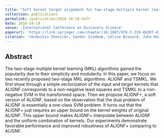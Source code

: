 ```yaml
---
title: "Soft kernel target alignment for two-stage multiple kernel learning"
collection: publications
permalink: /publication/2016-10-19-Soft
date: 2016-10-19
venue: 'International Conference on Discovery Science'
paperurl: 'https://link.springer.com/chapter/10.1007/978-3-319-46307-0_27'
citation: '<b>Huibin Shen</b>, Sandor Szedmak, Céline Brouard, Juho Rousu. (2016). &quot;Soft kernel target alignment for two-stage multiple kernel learning&quot; <i>International Conference on Discovery Science</i>'
---
```




## Abstract
The two-stage multiple kernel learning (MKL) algorithms gained the popularity due to their simplicity and modularity. In this paper, we focus on two recently proposed two-stage MKL algorithms: ALIGNF and TSMKL. We first show through a simple vectorization of the input and target kernels that ALIGNF corresponds to a non-negative least squares and TSMKL to a non-negative SVM in the transformed space. Then we propose ALIGNF+, a soft version of ALIGNF, based on the observation that the dual problem of ALIGNF is essentially a one-class SVM problem. It turns out that the ALIGNF+ just requires an upper bound on the kernel weights of original ALIGNF. This upper bound makes ALIGNF+ interpolate between ALIGNF and the uniform combination of kernels. Our experiments demonstrate favorable performance and improved robustness of ALIGNF+ comparing to ALIGNF.